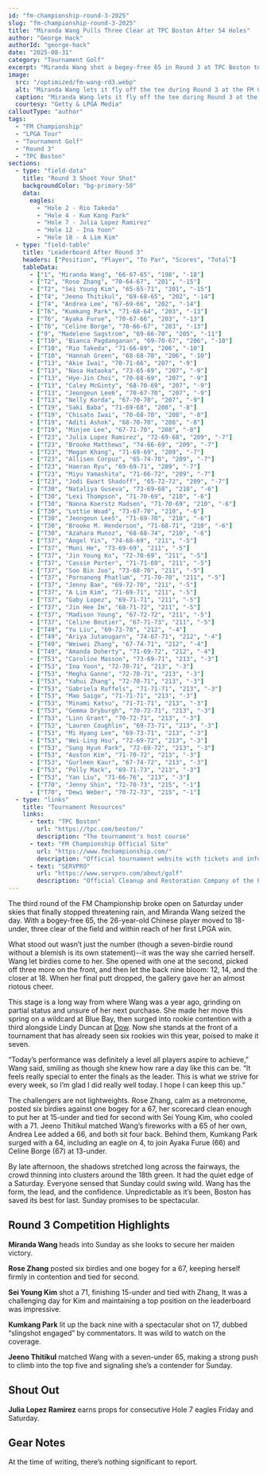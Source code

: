 ```yaml
---
id: "fm-championship-round-3-2025"
slug: "fm-championship-round-3-2025"
title: "Miranda Wang Pulls Three Clear at TPC Boston After 54 Holes"
author: "George Hack"
authorId: "george-hack"
date: "2025-08-31"
category: "Tournament Golf"
excerpt: "Miranda Wang shot a bogey-free 65 in Round 3 at TPC Boston to move to 18-under and take a three-shot lead heading into the final round. Wang's seven birdies, including three on the back nine, put her in position to claim her first LPGA Tour win, with Rose Zhang and Sei Young Kim close behind at 15-under."
image:
  src: "/optimized/fm-wang-rd3.webp"
  alt: "Miranda Wang lets it fly off the tee during Round 3 at the FM Championship"
  caption: "Miranda Wang lets it fly off the tee during Round 3 at the FM Championship"
  courtesy: "Getty & LPGA Media"
calloutType: "author"
tags:
  - "FM Championship"
  - "LPGA Tour"
  - "Tournament Golf"
  - "Round 3"
  - "TPC Boston"
sections:
  - type: "field-data"
    title: "Round 3 Shoot Your Shot"
    backgroundColor: "bg-primary-50"
    data:
      eagles:
        - "Hole 2 - Rio Takeda"
        - "Hole 4 - Kum Kang Park"
        - "Hole 7 - Julia Lopez Ramirez"
        - "Hole 12 - Ina Yoon"
        - "Hole 18 - A Lim Kim"
  - type: "field-table"
    title: "Leaderboard After Round 3"
    headers: ["Position", "Player", "To Par", "Scores", "Total"]
    tableData:
      - ["1", "Miranda Wang", "66-67-65", "198", "-18"]
      - ["T2", "Rose Zhang", "70-64-67", "201", "-15"]
      - ["T2", "Sei Young Kim", "65-65-71", "201", "-15"]
      - ["T4", "Jeeno Thitikul", "69-68-65", "202", "-14"]
      - ["T4", "Andrea Lee", "67-69-66", "202", "-14"]
      - ["T6", "Kumkang Park", "71-68-64", "203", "-13"]
      - ["T6", "Ayaka Furue", "70-67-66", "203", "-13"]
      - ["T6", "Celine Borge", "70-66-67", "203", "-13"]
      - ["9", "Madelene Sagstrom", "69-66-70", "205", "-11"]
      - ["T10", "Bianca Pagdanganan", "69-70-67", "206", "-10"]
      - ["T10", "Rio Takeda", "71-66-69", "206", "-10"]
      - ["T10", "Hannah Green", "68-68-70", "206", "-10"]
      - ["T13", "Akie Iwai", "70-71-66", "207", "-9"]
      - ["T13", "Nasa Hataoka", "73-65-69", "207", "-9"]
      - ["T13", "Hye-Jin Choi", "70-68-69", "207", "-9"]
      - ["T13", "Caley McGinty", "68-70-69", "207", "-9"]
      - ["T13", "Jeongeun Lee6", "70-67-70", "207", "-9"]
      - ["T13", "Nelly Korda", "67-70-70", "207", "-9"]
      - ["T19", "Saki Baba", "71-69-68", "208", "-8"]
      - ["T19", "Chisato Iwai", "70-68-70", "208", "-8"]
      - ["T19", "Aditi Ashok", "68-70-70", "208", "-8"]
      - ["T19", "Minjee Lee", "67-71-70", "208", "-8"]
      - ["T23", "Julia Lopez Ramirez", "72-69-68", "209", "-7"]
      - ["T23", "Brooke Matthews", "74-66-69", "209", "-7"]
      - ["T23", "Megan Khang", "71-69-69", "209", "-7"]
      - ["T23", "Allisen Corpuz", "65-74-70", "209", "-7"]
      - ["T23", "Haeran Ryu", "69-69-71", "209", "-7"]
      - ["T23", "Miyu Yamashita", "71-66-72", "209", "-7"]
      - ["T23", "Jodi Ewart Shadoff", "65-72-72", "209", "-7"]
      - ["T30", "Nataliya Guseva", "73-69-68", "210", "-6"]
      - ["T30", "Lexi Thompson", "71-70-69", "210", "-6"]
      - ["T30", "Nanna Koerstz Madsen", "71-70-69", "210", "-6"]
      - ["T30", "Lottie Woad", "73-67-70", "210", "-6"]
      - ["T30", "Jeongeun Lee5", "71-69-70", "210", "-6"]
      - ["T30", "Brooke M. Henderson", "71-68-71", "210", "-6"]
      - ["T30", "Azahara Munoz", "68-68-74", "210", "-6"]
      - ["T37", "Angel Yin", "74-68-69", "211", "-5"]
      - ["T37", "Muni He", "73-69-69", "211", "-5"]
      - ["T37", "Jin Young Ko", "72-70-69", "211", "-5"]
      - ["T37", "Cassie Porter", "71-71-69", "211", "-5"]
      - ["T37", "Soo Bin Joo", "73-68-70", "211", "-5"]
      - ["T37", "Pornanong Phatlum", "71-70-70", "211", "-5"]
      - ["T37", "Jenny Bae", "69-72-70", "211", "-5"]
      - ["T37", "A Lim Kim", "71-69-71", "211", "-5"]
      - ["T37", "Gaby Lopez", "69-71-71", "211", "-5"]
      - ["T37", "Jin Hee Im", "68-71-72", "211", "-5"]
      - ["T37", "Madison Young", "67-72-72", "211", "-5"]
      - ["T37", "Celine Boutier", "67-71-73", "211", "-5"]
      - ["T49", "Yu Liu", "69-73-70", "212", "-4"]
      - ["T49", "Ariya Jutanugarn", "74-67-71", "212", "-4"]
      - ["T49", "Weiwei Zhang", "67-74-71", "212", "-4"]
      - ["T49", "Amanda Doherty", "71-69-72", "212", "-4"]
      - ["T53", "Caroline Masson", "73-69-71", "213", "-3"]
      - ["T53", "Ina Yoon", "72-70-71", "213", "-3"]
      - ["T53", "Megha Ganne", "72-70-71", "213", "-3"]
      - ["T53", "Yahui Zhang", "72-70-71", "213", "-3"]
      - ["T53", "Gabriela Ruffels", "71-71-71", "213", "-3"]
      - ["T53", "Mao Saigo", "71-71-71", "213", "-3"]
      - ["T53", "Minami Katsu", "71-71-71", "213", "-3"]
      - ["T53", "Gemma Dryburgh", "70-72-71", "213", "-3"]
      - ["T53", "Linn Grant", "70-72-71", "213", "-3"]
      - ["T53", "Lauren Coughlin", "69-73-71", "213", "-3"]
      - ["T53", "Mi Hyang Lee", "69-73-71", "213", "-3"]
      - ["T53", "Wei-Ling Hsu", "72-69-72", "213", "-3"]
      - ["T53", "Sung Hyun Park", "72-69-72", "213", "-3"]
      - ["T53", "Auston Kim", "71-70-72", "213", "-3"]
      - ["T53", "Gurleen Kaur", "67-74-72", "213", "-3"]
      - ["T53", "Polly Mack", "69-71-73", "213", "-3"]
      - ["T53", "Yan Liu", "71-66-76", "213", "-3"]
      - ["T70", "Jenny Shin", "72-70-73", "215", "-1"]
      - ["T70", "Dewi Weber", "70-72-73", "215", "-1"]
  - type: "links"
    title: "Tournament Resources"
    links:
      - text: "TPC Boston"
        url: "https://tpc.com/boston/"
        description: "The tournament's host course"
      - text: "FM Championship Official Site"
        url: "https://www.fmchampionship.com/"
        description: "Official tournament website with tickets and information"
      - text: "SERVPRO"
        url: "https://www.servpro.com/about/golf"
        description: "Official Cleanup and Restoration Company of the PGA TOUR"
---
```


The third round of the FM Championship broke open on Saturday under skies that finally stopped threatening rain, and Miranda Wang seized the day. With a bogey-free 65, the 26-year-old Chinese player moved to 18-under, three clear of the field and within reach of her first LPGA win.

What stood out wasn’t just the number (though a seven-birdie round without a blemish is its own statement)--it was the way she carried herself. Wang let birdies come to her. She opened with one at the second, picked off three more on the front, and then let the back nine bloom: 12, 14, and the closer at 18. When her final putt dropped, the gallery gave her an almost riotous cheer.

This stage is a long way from where Wang was a year ago, grinding on partial status and unsure of her next purchase. She made her move this spring on a wildcard at Blue Bay, then surged into rookie contention with a third alongside Lindy Duncan at [Dow](https://www.birdiebriefing.com/news/my-new-favorite-golf-ball/). Now she stands at the front of a tournament that has already seen six rookies win this year, poised to make it seven.

“Today’s performance was definitely a level all players aspire to achieve,” Wang said, smiling as though she knew how rare a day like this can be. “It feels really special to enter the finals as the leader. This is what we strive for every week, so I’m glad I did really well today. I hope I can keep this up.”

The challengers are not lightweights. Rose Zhang, calm as a metronome, posted six birdies against one bogey for a 67, her scorecard clean enough to put her at 15-under and tied for second with Sei Young Kim, who cooled with a 71. Jeeno Thitikul matched Wang’s fireworks with a 65 of her own, Andrea Lee added a 66, and both sit four back. Behind them, Kumkang Park surged with a 64, including an eagle on 4, to join Ayaka Furue (66) and Celine Borge (67) at 13-under.

By late afternoon, the shadows stretched long across the fairways, the crowd thinning into clusters around the 18th green. It had the quiet edge of a Saturday. Everyone sensed that Sunday could swing wild. Wang has the form, the lead, and the confidence. Unpredictable as it’s been, Boston has saved its best for last. Sunday promises to be spectacular.

## Round 3 Competition Highlights

**Miranda Wang** heads into Sunday as she looks to secure her maiden victory.

**Rose Zhang** posted six birdies and one bogey for a 67, keeping herself firmly in contention and tied for second.

**Sei Young Kim** shot a 71, finishing 15-under and tied with Zhang, It was a challenging day for Kim and maintaining a top position on the leaderboard was impressive.

**Kumkang Park** lit up the back nine with a spectacular shot on 17, dubbed “slingshot engaged” by commentators. It was wild to watch on the coverage.

**Jeeno Thitikul** matched Wang with a seven-under 65, making a strong push to climb into the top five and signaling she’s a contender for Sunday.

## Shout Out

**Julia Lopez Ramirez** earns props for consecutive Hole 7 eagles Friday and Saturday.

## Gear Notes

At the time of writing, there’s nothing significant to report.

